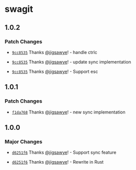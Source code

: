 # swagit

## 1.0.2

### Patch Changes

- [`9cc8535`](https://github.com/jigsawye/swagit/commit/9cc8535533b57bb62c417f749dface7857ccd2db) Thanks [@jigsawye](https://github.com/jigsawye)! - handle ctrlc

- [`9cc8535`](https://github.com/jigsawye/swagit/commit/9cc8535533b57bb62c417f749dface7857ccd2db) Thanks [@jigsawye](https://github.com/jigsawye)! - update sync implementation

- [`9cc8535`](https://github.com/jigsawye/swagit/commit/9cc8535533b57bb62c417f749dface7857ccd2db) Thanks [@jigsawye](https://github.com/jigsawye)! - Support esc

## 1.0.1

### Patch Changes

- [`f1da768`](https://github.com/jigsawye/swagit/commit/f1da76825e0d8aefa92ec6b4d45904143d662bc8) Thanks [@jigsawye](https://github.com/jigsawye)! - new sync implementation

## 1.0.0

### Major Changes

- [`d6251f6`](https://github.com/jigsawye/swagit/commit/d6251f6c132419d797b7add2ade3d6420f480f42) Thanks [@jigsawye](https://github.com/jigsawye)! - Support sync feature

- [`d6251f6`](https://github.com/jigsawye/swagit/commit/d6251f6c132419d797b7add2ade3d6420f480f42) Thanks [@jigsawye](https://github.com/jigsawye)! - Rewrite in Rust

